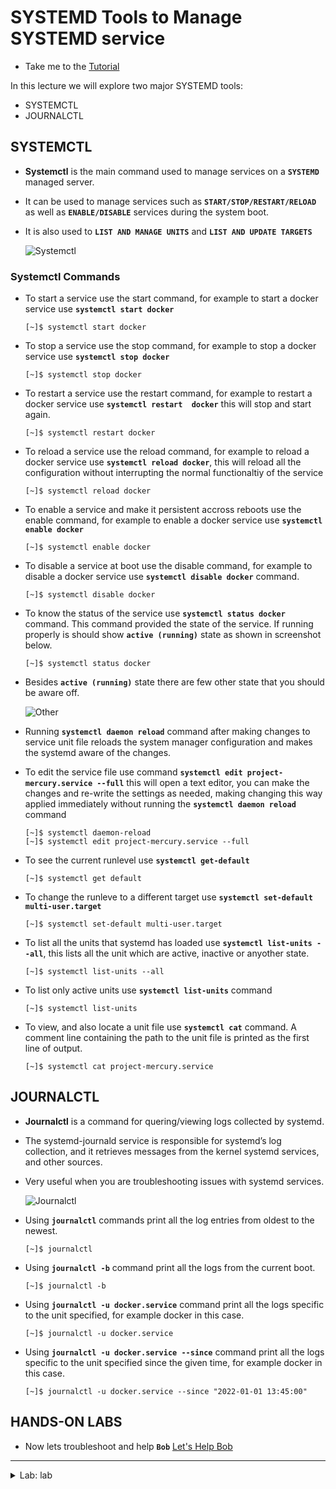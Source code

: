 # SYSTEMD Tools to Manage SYSTEMD service

  - Take me to the [Tutorial](https://kodekloud.com/topic/systemd-tools/)

  In this lecture we will explore two major SYSTEMD tools:
  - SYSTEMCTL
  - JOURNALCTL

  ## SYSTEMCTL

   - __Systemctl__ is the main command used to manage services on a **`SYSTEMD`** managed server.
   - It can be used to manage services such as **`START/STOP/RESTART/RELOAD`** as well as **`ENABLE/DISABLE`** services
     during the system boot.
   - It is also used to **`LIST AND MANAGE UNITS`** and **`LIST AND UPDATE TARGETS`**

      ![Systemctl](../../images/systemctl.png)

### Systemctl Commands

- To start a service use the start command, for example to start a docker service use **`systemctl start docker`**

  ```
  [~]$ systemctl start docker
  ```

- To stop a service use the stop command, for example to stop a docker service use **`systemctl stop docker`**

  ```
  [~]$ systemctl stop docker
  ```
- To restart a service use the restart command, for example to restart a docker service use **`systemctl restart  docker`** this will stop and start again.

  ```
  [~]$ systemctl restart docker
  ```
- To reload a service use the reload command, for example to reload a docker service use **`systemctl reload docker`**, this will reload all the configuration without interrupting the normal functionaltiy of the service

  ```
  [~]$ systemctl reload docker
  ```
- To enable a service and make it persistent accross reboots use the enable command, for example to enable a docker service use **`systemctl enable docker`**

  ```
  [~]$ systemctl enable docker
  ```

- To disable a service at boot use the disable command, for example to disable a docker service use **`systemctl disable docker`** command.

  ```
  [~]$ systemctl disable docker
  ```

- To know the status of the service use **`systemctl status docker`** command. This command provided the state of the service. If running properly is should show **`active (running)`** state as shown in screenshot below.

  ```
  [~]$ systemctl status docker
  ```

- Besides **`active (running)`** state there are few other state that you should be aware off.

  ![Other](../../images/otherstate.PNG)

- Running **`systemctl daemon reload`** command after making changes to service unit file reloads the system manager configuration and makes the systemd aware of the changes.

- To edit the service file use command **`systemctl edit project-mercury.service --full`** this will open a text editor, you can make the changes and re-write the settings as needed, making changing this way applied immediately without running the **`systemctl daemon reload`** command

  ```
  [~]$ systemctl daemon-reload
  [~]$ systemctl edit project-mercury.service --full
  ```
- To see the current runlevel use **`systemctl get-default`**

  ```
  [~]$ systemctl get default
  ```

- To change the runleve to a different target use  **`systemctl set-default multi-user.target`**

  ```
  [~]$ systemctl set-default multi-user.target
  ```

- To list all the units that systemd has loaded use **`systemctl list-units --all`**, this lists all the unit which are active, inactive or anyother state.

  ```
  [~]$ systemctl list-units --all
  ```

- To list only active units use **`systemctl list-units`** command

  ```
  [~]$ systemctl list-units
  ```

- To view, and also locate a unit file use **`systemctl cat`** command. A comment line containing the path to the unit file is printed as the first line of output.

  ```
  [~]$ systemctl cat project-mercury.service
  ```

## JOURNALCTL

  - __Journalctl__ is a command for quering/viewing logs collected by systemd.
  - The systemd-journald service is responsible for systemd’s log collection, and it retrieves messages from the kernel    systemd services, and other sources.
  - Very useful when you are troubleshooting issues with systemd services.

    ![Journalctl](../../images/journalctl.png)

  - Using **`journalctl`** commands print all the log entries from oldest to the newest.

    ```
    [~]$ journalctl
    ```
  - Using **`journalctl -b`** command print all the logs from the current boot.

    ```
    [~]$ journalctl -b
    ```
  - Using **`journalctl -u docker.service`** command print all the logs specific to the unit specified, for example docker in this case.

    ```
    [~]$ journalctl -u docker.service
    ```

  - Using **`journalctl -u docker.service --since`** command print all the logs specific to the unit specified since the given time, for example docker in this case.

    ```
    [~]$ journalctl -u docker.service --since "2022-01-01 13:45:00"
    ```

## HANDS-ON LABS

  - Now lets troubleshoot and help **`Bob`** [Let's Help Bob](https://kodekloud.com/courses/the-linux-basics-course/lectures/17074647)

<hr />

<details>
  <summary>Lab: lab</summary>


> What is the status of the sample.service unit?
  ans: run `sudo systemctl status sample.service
  ans: Inactive(dead)
  check the config file: /etc/systemd/system/sample.service:

```yaml
[Unit]
Description=A template service unit file. Use this to create a service

[Service]
ExecStart=

[Install]
WantedBy=multi-user.target
```

- Let's try to start the service: `systemctl start sample.servcie`

```Failed to start sample.service: Unit sample.service is not loaded properly: Invalid argument.
See system logs and 'systemctl status sample.service' for details.
```

> why did it fail?
- run `sudo journalctl -u sample-service`

```
sample.service: Service lacks both ExecStart= and ExecStop= setting. Refusing.
```
> service section not defined

- Update the [Service] section
Set the ExecStart to run the script /bin/bash /root/sample_script.sh.
Once done, start the service.

> Run: sudo vi /etc/systemd/system/sample.service

Add /bin/bash /root/sample_script.sh to ExecStart

Save and Exit.

and then start the service: - sudo systemctl start sample.service

> sudo systemctl status sample.service: Active[Running]

> Enable this service now so that it will be started automatically after a reboot for multi-user.target
> bob@caleston-lp10:~$ sudo systemctl enable sample.service
Created symlink /etc/systemd/system/multi-user.target.wants/sample.service → /etc/systemd/system/sample.service.

```
Now update the service to ensure that it restarts when stopped for any reason.
user Restart=always derivative.

```
>
```
Run: sudo vi /etc/systemd/system/sample.service

Add Restart=always to the Service section.

Save and Exit
```

```
[Unit]
Description=A template service unit file. Use this to create a service

[Service]
ExecStart= /bin/bash /root/sample_script.sh
Restart=always

[Install]
WantedBy=multi-user.target
```

> Try and restart the service now. There seems to be a warning. What is the fix?

```
sudo systemctl start sample.service or restart will fail.
Since you updated the service unit file, you need to reload it first.
```

```
$ sudo systemctl restart sample.service

Warning: The unit file, source configuration file or drop-ins of sample.service changed on disk. Run 'systemctl daemon-reload' to reload units.
```
> reload the unit; by `sudo systemctl daemon-reload`

```
How would you check the errors encountered earlier when the sample service did not have a valid service section?
```
ans: journalctl -u sample.service

</details>
